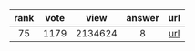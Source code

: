 
| rank | vote | view | answer | url |
|:-:|:-:|:-:|:-:|:-:|
|75|1179|2134624|8| [url](http://stackoverflow.com/questions/2835559/parsing-values-from-a-json-file) |
